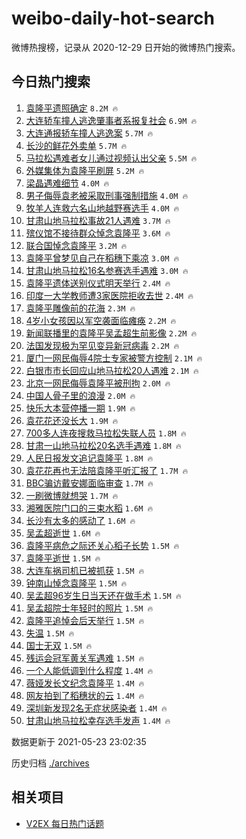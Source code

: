 # weibo-daily-hot-search

微博热搜榜，记录从 2020-12-29 日开始的微博热门搜索。

## 今日热门搜索

<!-- BEGIN -->

1. [袁隆平遗照确定](https://s.weibo.com/weibo?q=%23%E8%A2%81%E9%9A%86%E5%B9%B3%E9%81%97%E7%85%A7%E7%A1%AE%E5%AE%9A%23&Refer=top) `8.2M 🔥`
1. [大连轿车撞人逃逸肇事者系报复社会](https://s.weibo.com/weibo?q=%23%E5%A4%A7%E8%BF%9E%E8%BD%BF%E8%BD%A6%E6%92%9E%E4%BA%BA%E9%80%83%E9%80%B8%E8%82%87%E4%BA%8B%E8%80%85%E7%B3%BB%E6%8A%A5%E5%A4%8D%E7%A4%BE%E4%BC%9A%23&Refer=top) `6.9M 🔥`
1. [大连通报轿车撞人逃逸案](https://s.weibo.com/weibo?q=%23%E5%A4%A7%E8%BF%9E%E9%80%9A%E6%8A%A5%E8%BD%BF%E8%BD%A6%E6%92%9E%E4%BA%BA%E9%80%83%E9%80%B8%E6%A1%88%23&Refer=top) `5.7M 🔥`
1. [长沙的鲜花外卖单](https://s.weibo.com/weibo?q=%23%E9%95%BF%E6%B2%99%E7%9A%84%E9%B2%9C%E8%8A%B1%E5%A4%96%E5%8D%96%E5%8D%95%23&Refer=top) `5.7M 🔥`
1. [马拉松遇难者女儿通过视频认出父亲](https://s.weibo.com/weibo?q=%23%E9%A9%AC%E6%8B%89%E6%9D%BE%E9%81%87%E9%9A%BE%E8%80%85%E5%A5%B3%E5%84%BF%E9%80%9A%E8%BF%87%E8%A7%86%E9%A2%91%E8%AE%A4%E5%87%BA%E7%88%B6%E4%BA%B2%23&Refer=top) `5.5M 🔥`
1. [外媒集体为袁隆平刷屏](https://s.weibo.com/weibo?q=%23%E5%A4%96%E5%AA%92%E9%9B%86%E4%BD%93%E4%B8%BA%E8%A2%81%E9%9A%86%E5%B9%B3%E5%88%B7%E5%B1%8F%23&Refer=top) `5.2M 🔥`
1. [梁晶遇难细节](https://s.weibo.com/weibo?q=%23%E6%A2%81%E6%99%B6%E9%81%87%E9%9A%BE%E7%BB%86%E8%8A%82%23&Refer=top) `4.0M 🔥`
1. [男子侮辱袁老被采取刑事强制措施](https://s.weibo.com/weibo?q=%23%E7%94%B7%E5%AD%90%E4%BE%AE%E8%BE%B1%E8%A2%81%E8%80%81%E8%A2%AB%E9%87%87%E5%8F%96%E5%88%91%E4%BA%8B%E5%BC%BA%E5%88%B6%E6%8E%AA%E6%96%BD%23&Refer=top) `4.0M 🔥`
1. [牧羊人连救六名山地越野赛选手](https://s.weibo.com/weibo?q=%23%E7%89%A7%E7%BE%8A%E4%BA%BA%E8%BF%9E%E6%95%91%E5%85%AD%E5%90%8D%E5%B1%B1%E5%9C%B0%E8%B6%8A%E9%87%8E%E8%B5%9B%E9%80%89%E6%89%8B%23&Refer=top) `4.0M 🔥`
1. [甘肃山地马拉松事故21人遇难](https://s.weibo.com/weibo?q=%23%E7%94%98%E8%82%83%E5%B1%B1%E5%9C%B0%E9%A9%AC%E6%8B%89%E6%9D%BE%E4%BA%8B%E6%95%8521%E4%BA%BA%E9%81%87%E9%9A%BE%23&Refer=top) `3.7M 🔥`
1. [殡仪馆不接待群众悼念袁隆平](https://s.weibo.com/weibo?q=%23%E6%AE%A1%E4%BB%AA%E9%A6%86%E4%B8%8D%E6%8E%A5%E5%BE%85%E7%BE%A4%E4%BC%97%E6%82%BC%E5%BF%B5%E8%A2%81%E9%9A%86%E5%B9%B3%23&Refer=top) `3.6M 🔥`
1. [联合国悼念袁隆平](https://s.weibo.com/weibo?q=%23%E8%81%94%E5%90%88%E5%9B%BD%E6%82%BC%E5%BF%B5%E8%A2%81%E9%9A%86%E5%B9%B3%23&Refer=top) `3.2M 🔥`
1. [袁隆平曾梦见自己在稻穗下乘凉](https://s.weibo.com/weibo?q=%23%E8%A2%81%E9%9A%86%E5%B9%B3%E6%9B%BE%E6%A2%A6%E8%A7%81%E8%87%AA%E5%B7%B1%E5%9C%A8%E7%A8%BB%E7%A9%97%E4%B8%8B%E4%B9%98%E5%87%89%23&Refer=top) `3.0M 🔥`
1. [甘肃山地马拉松16名参赛选手遇难](https://s.weibo.com/weibo?q=%23%E7%94%98%E8%82%83%E5%B1%B1%E5%9C%B0%E9%A9%AC%E6%8B%89%E6%9D%BE16%E5%90%8D%E5%8F%82%E8%B5%9B%E9%80%89%E6%89%8B%E9%81%87%E9%9A%BE%23&Refer=top) `3.0M 🔥`
1. [袁隆平遗体送别仪式明天举行](https://s.weibo.com/weibo?q=%23%E8%A2%81%E9%9A%86%E5%B9%B3%E9%81%97%E4%BD%93%E9%80%81%E5%88%AB%E4%BB%AA%E5%BC%8F%E6%98%8E%E5%A4%A9%E4%B8%BE%E8%A1%8C%23&Refer=top) `2.4M 🔥`
1. [印度一大学教师遭3家医院拒收去世](https://s.weibo.com/weibo?q=%23%E5%8D%B0%E5%BA%A6%E4%B8%80%E5%A4%A7%E5%AD%A6%E6%95%99%E5%B8%88%E9%81%AD3%E5%AE%B6%E5%8C%BB%E9%99%A2%E6%8B%92%E6%94%B6%E5%8E%BB%E4%B8%96%23&Refer=top) `2.4M 🔥`
1. [袁隆平雕像前的花海](https://s.weibo.com/weibo?q=%23%E8%A2%81%E9%9A%86%E5%B9%B3%E9%9B%95%E5%83%8F%E5%89%8D%E7%9A%84%E8%8A%B1%E6%B5%B7%23&Refer=top) `2.3M 🔥`
1. [4岁小女孩因以军空袭面临瘫痪](https://s.weibo.com/weibo?q=%234%E5%B2%81%E5%B0%8F%E5%A5%B3%E5%AD%A9%E5%9B%A0%E4%BB%A5%E5%86%9B%E7%A9%BA%E8%A2%AD%E9%9D%A2%E4%B8%B4%E7%98%AB%E7%97%AA%23&Refer=top) `2.2M 🔥`
1. [新闻联播里的袁隆平吴孟超生前影像](https://s.weibo.com/weibo?q=%23%E6%96%B0%E9%97%BB%E8%81%94%E6%92%AD%E9%87%8C%E7%9A%84%E8%A2%81%E9%9A%86%E5%B9%B3%E5%90%B4%E5%AD%9F%E8%B6%85%E7%94%9F%E5%89%8D%E5%BD%B1%E5%83%8F%23&Refer=top) `2.2M 🔥`
1. [法国发现极为罕见变异新冠病毒](https://s.weibo.com/weibo?q=%23%E6%B3%95%E5%9B%BD%E5%8F%91%E7%8E%B0%E6%9E%81%E4%B8%BA%E7%BD%95%E8%A7%81%E5%8F%98%E5%BC%82%E6%96%B0%E5%86%A0%E7%97%85%E6%AF%92%23&Refer=top) `2.2M 🔥`
1. [厦门一网民侮辱4院士专家被警方控制](https://s.weibo.com/weibo?q=%23%E5%8E%A6%E9%97%A8%E4%B8%80%E7%BD%91%E6%B0%91%E4%BE%AE%E8%BE%B14%E9%99%A2%E5%A3%AB%E4%B8%93%E5%AE%B6%E8%A2%AB%E8%AD%A6%E6%96%B9%E6%8E%A7%E5%88%B6%23&Refer=top) `2.1M 🔥`
1. [白银市市长回应山地马拉松20人遇难](https://s.weibo.com/weibo?q=%23%E7%99%BD%E9%93%B6%E5%B8%82%E5%B8%82%E9%95%BF%E5%9B%9E%E5%BA%94%E5%B1%B1%E5%9C%B0%E9%A9%AC%E6%8B%89%E6%9D%BE20%E4%BA%BA%E9%81%87%E9%9A%BE%23&Refer=top) `2.1M 🔥`
1. [北京一网民侮辱袁隆平被刑拘](https://s.weibo.com/weibo?q=%23%E5%8C%97%E4%BA%AC%E4%B8%80%E7%BD%91%E6%B0%91%E4%BE%AE%E8%BE%B1%E8%A2%81%E9%9A%86%E5%B9%B3%E8%A2%AB%E5%88%91%E6%8B%98%23&Refer=top) `2.0M 🔥`
1. [中国人骨子里的浪漫](https://s.weibo.com/weibo?q=%23%E4%B8%AD%E5%9B%BD%E4%BA%BA%E9%AA%A8%E5%AD%90%E9%87%8C%E7%9A%84%E6%B5%AA%E6%BC%AB%23&Refer=top) `2.0M 🔥`
1. [快乐大本营停播一期](https://s.weibo.com/weibo?q=%23%E5%BF%AB%E4%B9%90%E5%A4%A7%E6%9C%AC%E8%90%A5%E5%81%9C%E6%92%AD%E4%B8%80%E6%9C%9F%23&Refer=top) `1.9M 🔥`
1. [袁花花还没长大](https://s.weibo.com/weibo?q=%23%E8%A2%81%E8%8A%B1%E8%8A%B1%E8%BF%98%E6%B2%A1%E9%95%BF%E5%A4%A7%23&Refer=top) `1.9M 🔥`
1. [700多人连夜搜救马拉松失联人员](https://s.weibo.com/weibo?q=%23700%E5%A4%9A%E4%BA%BA%E8%BF%9E%E5%A4%9C%E6%90%9C%E6%95%91%E9%A9%AC%E6%8B%89%E6%9D%BE%E5%A4%B1%E8%81%94%E4%BA%BA%E5%91%98%23&Refer=top) `1.8M 🔥`
1. [甘肃一山地马拉松20名选手遇难](https://s.weibo.com/weibo?q=%23%E7%94%98%E8%82%83%E4%B8%80%E5%B1%B1%E5%9C%B0%E9%A9%AC%E6%8B%89%E6%9D%BE20%E5%90%8D%E9%80%89%E6%89%8B%E9%81%87%E9%9A%BE%23&Refer=top) `1.8M 🔥`
1. [人民日报发文追记袁隆平](https://s.weibo.com/weibo?q=%23%E4%BA%BA%E6%B0%91%E6%97%A5%E6%8A%A5%E5%8F%91%E6%96%87%E8%BF%BD%E8%AE%B0%E8%A2%81%E9%9A%86%E5%B9%B3%23&Refer=top) `1.8M 🔥`
1. [袁花花再也无法陪袁隆平听汇报了](https://s.weibo.com/weibo?q=%23%E8%A2%81%E8%8A%B1%E8%8A%B1%E5%86%8D%E4%B9%9F%E6%97%A0%E6%B3%95%E9%99%AA%E8%A2%81%E9%9A%86%E5%B9%B3%E5%90%AC%E6%B1%87%E6%8A%A5%E4%BA%86%23&Refer=top) `1.7M 🔥`
1. [BBC骗访戴安娜面临审查](https://s.weibo.com/weibo?q=%23BBC%E9%AA%97%E8%AE%BF%E6%88%B4%E5%AE%89%E5%A8%9C%E9%9D%A2%E4%B8%B4%E5%AE%A1%E6%9F%A5%23&Refer=top) `1.7M 🔥`
1. [一刷微博就想哭](https://s.weibo.com/weibo?q=%E4%B8%80%E5%88%B7%E5%BE%AE%E5%8D%9A%E5%B0%B1%E6%83%B3%E5%93%AD&Refer=top) `1.7M 🔥`
1. [湘雅医院门口的三束水稻](https://s.weibo.com/weibo?q=%23%E6%B9%98%E9%9B%85%E5%8C%BB%E9%99%A2%E9%97%A8%E5%8F%A3%E7%9A%84%E4%B8%89%E6%9D%9F%E6%B0%B4%E7%A8%BB%23&Refer=top) `1.6M 🔥`
1. [长沙有太多的感动了](https://s.weibo.com/weibo?q=%23%E9%95%BF%E6%B2%99%E6%9C%89%E5%A4%AA%E5%A4%9A%E7%9A%84%E6%84%9F%E5%8A%A8%E4%BA%86%23&Refer=top) `1.6M 🔥`
1. [吴孟超逝世](https://s.weibo.com/weibo?q=%23%E5%90%B4%E5%AD%9F%E8%B6%85%E9%80%9D%E4%B8%96%23&Refer=top) `1.6M 🔥`
1. [袁隆平病危之际还关心稻子长势](https://s.weibo.com/weibo?q=%23%E8%A2%81%E9%9A%86%E5%B9%B3%E7%97%85%E5%8D%B1%E4%B9%8B%E9%99%85%E8%BF%98%E5%85%B3%E5%BF%83%E7%A8%BB%E5%AD%90%E9%95%BF%E5%8A%BF%23&Refer=top) `1.5M 🔥`
1. [袁隆平逝世](https://s.weibo.com/weibo?q=%23%E8%A2%81%E9%9A%86%E5%B9%B3%E9%80%9D%E4%B8%96%23&Refer=top) `1.5M 🔥`
1. [大连车祸司机已被抓获](https://s.weibo.com/weibo?q=%23%E5%A4%A7%E8%BF%9E%E8%BD%A6%E7%A5%B8%E5%8F%B8%E6%9C%BA%E5%B7%B2%E8%A2%AB%E6%8A%93%E8%8E%B7%23&Refer=top) `1.5M 🔥`
1. [钟南山悼念袁隆平](https://s.weibo.com/weibo?q=%23%E9%92%9F%E5%8D%97%E5%B1%B1%E6%82%BC%E5%BF%B5%E8%A2%81%E9%9A%86%E5%B9%B3%23&Refer=top) `1.5M 🔥`
1. [吴孟超96岁生日当天还在做手术](https://s.weibo.com/weibo?q=%23%E5%90%B4%E5%AD%9F%E8%B6%8596%E5%B2%81%E7%94%9F%E6%97%A5%E5%BD%93%E5%A4%A9%E8%BF%98%E5%9C%A8%E5%81%9A%E6%89%8B%E6%9C%AF%23&Refer=top) `1.5M 🔥`
1. [吴孟超院士年轻时的照片](https://s.weibo.com/weibo?q=%23%E5%90%B4%E5%AD%9F%E8%B6%85%E9%99%A2%E5%A3%AB%E5%B9%B4%E8%BD%BB%E6%97%B6%E7%9A%84%E7%85%A7%E7%89%87%23&Refer=top) `1.5M 🔥`
1. [袁隆平追悼会后天举行](https://s.weibo.com/weibo?q=%23%E8%A2%81%E9%9A%86%E5%B9%B3%E8%BF%BD%E6%82%BC%E4%BC%9A%E5%90%8E%E5%A4%A9%E4%B8%BE%E8%A1%8C%23&Refer=top) `1.5M 🔥`
1. [失温](https://s.weibo.com/weibo?q=%E5%A4%B1%E6%B8%A9&Refer=top) `1.5M 🔥`
1. [国士无双](https://s.weibo.com/weibo?q=%E5%9B%BD%E5%A3%AB%E6%97%A0%E5%8F%8C&Refer=top) `1.5M 🔥`
1. [残运会冠军黄关军遇难](https://s.weibo.com/weibo?q=%23%E6%AE%8B%E8%BF%90%E4%BC%9A%E5%86%A0%E5%86%9B%E9%BB%84%E5%85%B3%E5%86%9B%E9%81%87%E9%9A%BE%23&Refer=top) `1.5M 🔥`
1. [一个人能低调到什么程度](https://s.weibo.com/weibo?q=%23%E4%B8%80%E4%B8%AA%E4%BA%BA%E8%83%BD%E4%BD%8E%E8%B0%83%E5%88%B0%E4%BB%80%E4%B9%88%E7%A8%8B%E5%BA%A6%23&Refer=top) `1.4M 🔥`
1. [薇娅发长文纪念袁隆平](https://s.weibo.com/weibo?q=%23%E8%96%87%E5%A8%85%E5%8F%91%E9%95%BF%E6%96%87%E7%BA%AA%E5%BF%B5%E8%A2%81%E9%9A%86%E5%B9%B3%23&Refer=top) `1.4M 🔥`
1. [网友拍到了稻穗状的云](https://s.weibo.com/weibo?q=%23%E7%BD%91%E5%8F%8B%E6%8B%8D%E5%88%B0%E4%BA%86%E7%A8%BB%E7%A9%97%E7%8A%B6%E7%9A%84%E4%BA%91%23&Refer=top) `1.4M 🔥`
1. [深圳新发现2名无症状感染者](https://s.weibo.com/weibo?q=%23%E6%B7%B1%E5%9C%B3%E6%96%B0%E5%8F%91%E7%8E%B02%E5%90%8D%E6%97%A0%E7%97%87%E7%8A%B6%E6%84%9F%E6%9F%93%E8%80%85%23&Refer=top) `1.4M 🔥`
1. [甘肃山地马拉松幸存选手发声](https://s.weibo.com/weibo?q=%23%E7%94%98%E8%82%83%E5%B1%B1%E5%9C%B0%E9%A9%AC%E6%8B%89%E6%9D%BE%E5%B9%B8%E5%AD%98%E9%80%89%E6%89%8B%E5%8F%91%E5%A3%B0%23&Refer=top) `1.4M 🔥`

数据更新于 2021-05-23 23:02:35

<!-- END -->

历史归档 [./archives](./archives)

## 相关项目

- [V2EX 每日热门话题](https://github.com/boojack/v2ex-daily-hot-topic)
